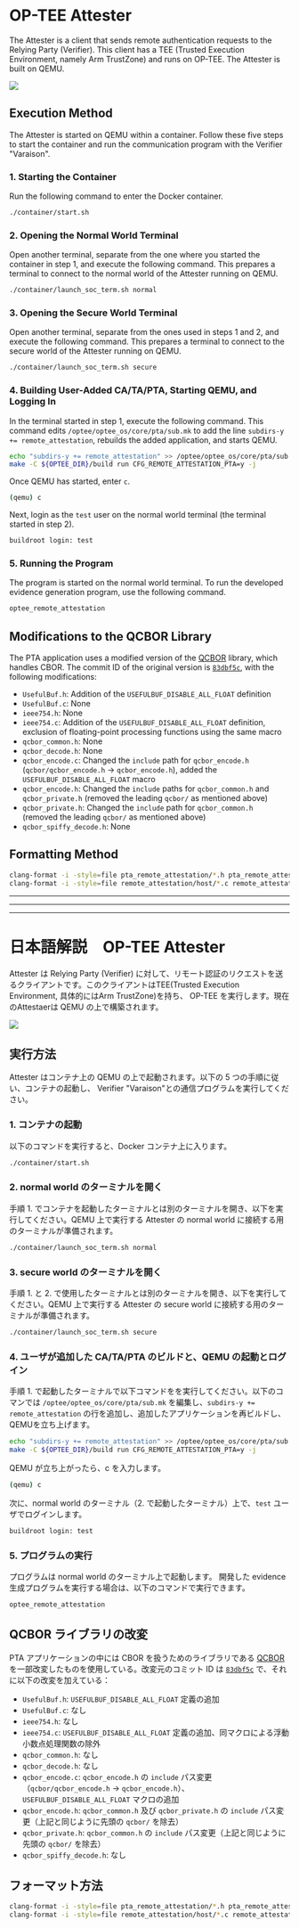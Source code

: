 # OP-TEE Attester

The Attester is a client that sends remote authentication requests to the Relying Party (Verifier). This client has a TEE (Trusted Execution Environment, namely Arm TrustZone) and runs on OP-TEE. The Attester is built on QEMU.

![](../fig/OPTEE-RA.png)

## Execution Method

The Attester is started on QEMU within a container. Follow these five steps to start the container and run the communication program with the Verifier "Varaison".

### 1. Starting the Container

Run the following command to enter the Docker container.

```sh
./container/start.sh
```

### 2. Opening the Normal World Terminal

Open another terminal, separate from the one where you started the container in step 1, and execute the following command. This prepares a terminal to connect to the normal world of the Attester running on QEMU.

```sh
./container/launch_soc_term.sh normal
```

### 3. Opening the Secure World Terminal

Open another terminal, separate from the ones used in steps 1 and 2, and execute the following command. This prepares a terminal to connect to the secure world of the Attester running on QEMU.

```sh
./container/launch_soc_term.sh secure
```

### 4. Building User-Added CA/TA/PTA, Starting QEMU, and Logging In

In the terminal started in step 1, execute the following command. This command edits `/optee/optee_os/core/pta/sub.mk` to add the line `subdirs-y += remote_attestation`, rebuilds the added application, and starts QEMU.
```sh
echo "subdirs-y += remote_attestation" >> /optee/optee_os/core/pta/sub.mk
make -C ${OPTEE_DIR}/build run CFG_REMOTE_ATTESTATION_PTA=y -j
```

Once QEMU has started, enter `c`.
```sh
(qemu) c
```
Next, login as the `test` user on the normal world terminal (the terminal started in step 2).

```sh
buildroot login: test
```

### 5. Running the Program

The program is started on the normal world terminal.
To run the developed evidence generation program, use the following command.
```sh
optee_remote_attestation
```

## Modifications to the QCBOR Library

The PTA application uses a modified version of the [QCBOR](https://github.com/laurencelundblade/QCBOR) library, which handles CBOR. The commit ID of the original version is [`83dbf5c`](https://github.com/laurencelundblade/QCBOR/tree/8320e8db0433f80da5bc5ad7aa8b3a0754d77764), with the following modifications:
* `UsefulBuf.h`: Addition of the `USEFULBUF_DISABLE_ALL_FLOAT` definition
* `UsefulBuf.c`: None
* `ieee754.h`: None
* `ieee754.c`: Addition of the `USEFULBUF_DISABLE_ALL_FLOAT` definition, exclusion of floating-point processing functions using the same macro
* `qcbor_common.h`: None
* `qcbor_decode.h`: None
* `qcbor_encode.c`: Changed the `include` path for `qcbor_encode.h` (`qcbor/qcbor_encode.h` -> `qcbor_encode.h`), added the `USEFULBUF_DISABLE_ALL_FLOAT` macro
* `qcbor_encode.h`: Changed the `include` paths for `qcbor_common.h` and `qcbor_private.h` (removed the leading `qcbor/` as mentioned above)
* `qcbor_private.h`: Changed the `include` path for `qcbor_common.h` (removed the leading `qcbor/` as mentioned above)
* `qcbor_spiffy_decode.h`: None

## Formatting Method

```sh
clang-format -i -style=file pta_remote_attestation/*.h pta_remote_attestation/remote_attestation/*.c pta_remote_attestation/remote_attestation/*.h
clang-format -i -style=file remote_attestation/host/*.c remote_attestation/host/*.h remote_attestation/ta/*.c remote_attestation/ta/*.h remote_attestation/ta/include/*.h

```


<!--
-------------------------------------------------------------------------------------------------------------------
-->
---
---
---
# 日本語解説　OP-TEE Attester

Attester は Relying Party (Verifier) に対して、リモート認証のリクエストを送るクライアントです。このクライアントはTEE(Trusted Execution Environment, 具体的にはArm TrustZone)を持ち、 OP-TEE を実行します。現在のAttestaerは QEMU の上で構築されます。

![](../fig/OPTEE-RA.png)

## 実行方法

Attester はコンテナ上の QEMU の上で起動されます。以下の 5 つの手順に従い、コンテナの起動し、 Verifier "Varaison"との通信プログラムを実行してください。

### 1. コンテナの起動

以下のコマンドを実行すると、Docker コンテナ上に入ります。
```sh
./container/start.sh
```

### 2. normal world のターミナルを開く

手順 1. でコンテナを起動したターミナルとは別のターミナルを開き、以下を実行してください。QEMU 上で実行する Attester の normal world に接続する用のターミナルが準備されます。
```sh
./container/launch_soc_term.sh normal
```

### 3. secure world のターミナルを開く

手順 1. と 2. で使用したターミナルとは別のターミナルを開き、以下を実行してください。QEMU 上で実行する Attester の secure world に接続する用のターミナルが準備されます。
```sh
./container/launch_soc_term.sh secure
```

### 4. ユーザが追加した CA/TA/PTA のビルドと、QEMU の起動とログイン

手順 1. で起動したターミナルで以下コマンドをを実行してください。以下のコマンでは `/optee/optee_os/core/pta/sub.mk` を編集し、`subdirs-y += remote_attestation` の行を追加し、追加したアプリケーションを再ビルドし、QEMUを立ち上げます。
```sh
echo "subdirs-y += remote_attestation" >> /optee/optee_os/core/pta/sub.mk
make -C ${OPTEE_DIR}/build run CFG_REMOTE_ATTESTATION_PTA=y -j
```

QEMU が立ち上がったら、c を入力します。
```sh
(qemu) c
```

次に、normal world のターミナル（2. で起動したターミナル）上で、`test` ユーザでログインします。
```sh
buildroot login: test
```

### 5. プログラムの実行

プログラムは normal world のターミナル上で起動します。
開発した evidence 生成プログラムを実行する場合は、以下のコマンドで実行できます。
```sh
optee_remote_attestation
```

## QCBOR ライブラリの改変

PTA アプリケーションの中には CBOR を扱うためのライブラリである [QCBOR](https://github.com/laurencelundblade/QCBOR) を一部改変したものを使用している。改変元のコミット ID は [`83dbf5c`](https://github.com/laurencelundblade/QCBOR/tree/8320e8db0433f80da5bc5ad7aa8b3a0754d77764) で、それに以下の改変を加えている：

* `UsefulBuf.h`: `USEFULBUF_DISABLE_ALL_FLOAT` 定義の追加
* `UsefulBuf.c`: なし
* `ieee754.h`: なし
* `ieee754.c`: `USEFULBUF_DISABLE_ALL_FLOAT` 定義の追加、同マクロによる浮動小数点処理関数の除外
* `qcbor_common.h`: なし
* `qcbor_decode.h`: なし
* `qcbor_encode.c`: `qcbor_encode.h` の `include` パス変更（`qcbor/qcbor_encode.h` -> `qcbor_encode.h`）、`USEFULBUF_DISABLE_ALL_FLOAT` マクロの追加
* `qcbor_encode.h`: `qcbor_common.h` 及び `qcbor_private.h` の `include` パス変更（上記と同じように先頭の `qcbor/` を除去）
* `qcbor_private.h`: `qcbor_common.h` の `include` パス変更（上記と同じように先頭の `qcbor/` を除去）
* `qcbor_spiffy_decode.h`: なし

## フォーマット方法

```sh
clang-format -i -style=file pta_remote_attestation/*.h pta_remote_attestation/remote_attestation/*.c pta_remote_attestation/remote_attestation/*.h
clang-format -i -style=file remote_attestation/host/*.c remote_attestation/host/*.h remote_attestation/ta/*.c remote_attestation/ta/*.h remote_attestation/ta/include/*.h
```
